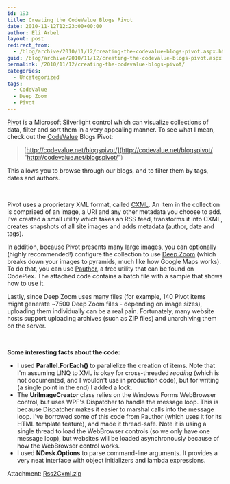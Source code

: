 ```yaml
---
id: 193
title: Creating the CodeValue Blogs Pivot
date: 2010-11-12T12:23:00+00:00
author: Eli Arbel
layout: post
redirect_from:
  - /blog/archive/2010/11/12/creating-the-codevalue-blogs-pivot.aspx.html
guid: /blog/archive/2010/11/12/creating-the-codevalue-blogs-pivot.aspx
permalink: /2010/11/12/creating-the-codevalue-blogs-pivot/
categories:
  - Uncategorized
tags:
  - CodeValue
  - Deep Zoom
  - Pivot
---
```

[Pivot](http://www.microsoft.com/silverlight/pivotviewer/) is a Microsoft Silverlight control which can visualize collections of data, filter and sort them in a very appealing manner. To see what I mean, check out the [CodeValue](http://codevalue.net/) Blogs Pivot:

> [http://codevalue.net/blogspivot/](http://codevalue.net/blogspivot/ "http://codevalue.net/blogspivot/")

This allows you to browse through our blogs, and to filter them by tags, dates and authors.

&#160;

Pivot uses a proprietary XML format, called [CXML](http://www.silverlight.net/learn/pivotviewer/collection-xml-schema/). An item in the collection is comprised of an image, a URI and any other metadata you choose to add. I've created a small utility which takes an RSS feed, transforms it into CXML, creates snapshots of all site images and adds metadata (author, date and tags).

In addition, because Pivot presents many large images, you can optionally (highly recommended!) configure the collection to use [Deep Zoom](http://www.microsoft.com/silverlight/deep-zoom/) (which breaks down your images to pyramids, much like how Google Maps works). To do that, you can use [Pauthor](http://pauthor.codeplex.com/), a free utility that can be found on CodePlex. The attached code contains a batch file with a sample that shows how to use it.

Lastly, since Deep Zoom uses many files (for example, 140 Pivot items might generate ~7500 Deep Zoom files - depending on image sizes), uploading them individually can be a real pain. Fortunately, many website hosts support uploading archives (such as ZIP files) and unarchiving them on the server.

&#160;

**Some interesting facts about the code:**

  * I used **Parallel.ForEach()** to parallelize the creation of items. Note that I'm assuming LINQ to XML is okay for cross-threaded _reading_ (which is not documented, and I wouldn't use in production code), but for writing (a single point in the end) I added a lock.
  * The **UriImageCreator** class relies on the Windows Forms WebBrowser control, but uses WPF's Dispatcher to handle the message loop. This is because Dispatcher makes it easier to marshal calls into the message loop. I've borrowed some of this code from Pauthor (which uses it for its HTML template feature), and made it thread-safe. Note it is using a single thread to load the WebBrowser controls (so we only have one message loop), but websites will be loaded asynchronously because of how the WebBrowser control works.
  * I used **NDesk.Options** to parse command-line arguments. It provides a very neat interface with object initializers and lambda expressions.

Attachment: [Rss2Cxml.zip](https://arbel.net/attachments/Rss2Cxml.zip)